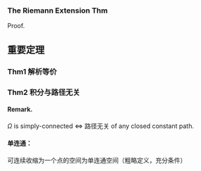 ### The Riemann Extension Thm

Proof.


## 重要定理

### Thm1 解析等价

### Thm2 积分与路径无关

#### Remark. 
$\Omega$ is simply-connected $\Leftrightarrow$ 路径无关 of any closed constant path.

#### 单连通：
可连续收缩为一个点的空间为单连通空间（粗略定义，充分条件）
